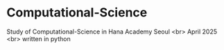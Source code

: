 # Computational-Science
Study of Computational-Science in Hana Academy Seoul 
<br\> April 2025
<br\> written in python

